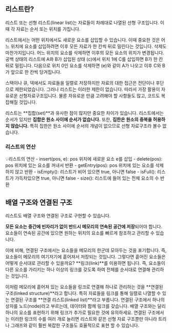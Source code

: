 ## 리스트란?

리스트 또는 선형 리스트(linear list)는 자료들이 차례대로 나열된 선형 구조입니다. 이때 각 자료는 순서 또는 위치를 가집니다.


리스트에서는 어떤 위치에서도 새로운 요소를 삽입할 수 있습니다. 이때 중요한 것은 어느 위치에 요소를 삽입하려면 이후 모든 자료가 한 칸씩 뒤로 밀린다는 것입니다. 삭제도 마찬가지입니다. 어느 위치의 요소를 삭제하면 이후의 모든 요소의 위치가 변경됩니다. 공백 상태의 리스트에 A와 B가 삽입된 상태 (c)에서 위치 1에 C를 삽입하면 B가 한 칸 뒤로 밀립니다. 다음으로 위치 0인 요소를 삭제하면 (e)와 같이 A가 나오고 이후 C와 B가 앞으로 한 칸씩 당겨집니다.


스택이나 큐, 덱에서도 자료들을 일렬로 저장하지만 자료의 대한 접근은 전단이나 후단으로 제한되었습니다. 그러나 리스트는 이러한 제한이 없습니다. 따라서 가장 활용이 자유로운 선형자료구조입니다. 물론 자유로운 만큼 고려해야 할 사항들도 많고, 코드도 복잡해질 것입니다.

리스트는 **집합(set)**과 유사한 점이 많지만 중요한 차이가 있습니다. 리스트에서는 순서가 있지만 **집합은 원소 사이에 순서가 없습니다.** 또한, **집한은 원소의 중복을 허용하지 않습니다.** 특히 집한은 원소 사이에 순서의 개념이 없으므로 선형 자료구조라 볼수 없습니다.

### 리스트의 연산

<aside>
💡리스트의 연산
- insert(pos, e): pos 위치에 새로운 요소 e를 삽입
- delete(pos): pos 위치에 있는 요소를 꺼내서 반환
- getEntry(pos): pos 위치에 있는 요소를 삭제하지 않고 반환
- isEmpty(): 리스트가 비어 있으면 true, 아니면 false
- isFull(): 리스트가 가득차있으면 true, 아니면 false
- size(): 리스트에 들어 있는 전체 요소의 수 반환
</aside>

## 배열 구조와 연결된 구조

리스트도 배열 구조와 연결된 구조로 구현할 수 있습니다.

**모든 요소는 중간에 빈자리가 없이 반드시 메모리의 연속된 공간에 저장**되어야 합니다. 요소들이 연속된 공간에 있으면 원하는 위치의 요소를  빠르게 참조하고 관리할 수 있습니다.


이에 비해, 연결된 구조에서는 요소들을 메모리의 한군데 모아두는 것을 포기합니다. 즉, 요소들이 메모리의 여기저기에 흩어져서 저장되는 것입니다. 그렇다면 흩어진 요소들은 어떻게 순서대로 관리할 수 있을까요? **링크(link)**를 이용하면  됩니다. 즉, 요소들이 다른 요소를 가리키는 하나 이상의 링크를 갖도록 하여 전체를 순서대로 연결해 관리하는 것입니다.

이처럼 메모리에 흩어져 있는 요소들을 링크로 연결해 하나로 관리하는 것을 **연결된 구조(linked structure)**라고 합니다. 특히 자료들을 링크를 통해 일렬로 나열할 수 있는 연결된 구조를 **연결 리스트(linked list)**라고 부릅니다. 연결된 구조에서 하나의 상자를 노드(node)라고 부르는데, 데이터와 함께 링크를 갖습니다. 배열 구조와는 달리 하나의 요소를 표현하기 위해 링크가 추가로 필요한 것에 유의하세요. 연결된 구조에서는 이러한 링크의 수를 여러 개로 늘리면 리스트와 같은 선형 자료 구조뿐만 아니라 트리나 그래프와 같이 훨씬 복잡한 구조들도 효율적으로 표현 할 수 있습니다.
